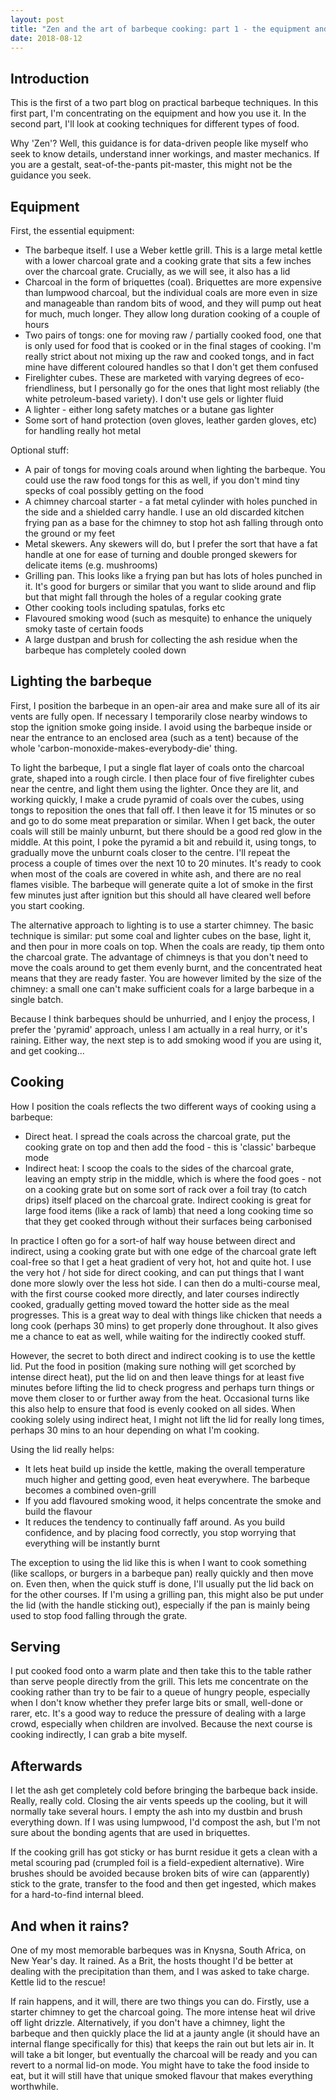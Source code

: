 ```yaml
---
layout: post
title: "Zen and the art of barbeque cooking: part 1 - the equipment and how to use it"
date: 2018-08-12
---
```

## Introduction

This is the first of a two part blog on practical barbeque techniques. In this first part, I'm concentrating on the equipment and how you use it. In the second part, I'll look at cooking techniques for different types of food.

Why 'Zen'? Well, this guidance is for data-driven people like myself who seek to know details, understand inner workings, and master mechanics. If you are a gestalt, seat-of-the-pants pit-master, this might not be the guidance you seek.


## Equipment

First, the essential equipment:

* The barbeque itself. I use a Weber kettle grill. This is a large metal kettle with a lower charcoal grate and a cooking grate that sits a few inches over the charcoal grate. Crucially, as we will see, it also has a lid
* Charcoal in the form of briquettes (coal). Briquettes are more expensive than lumpwood charcoal, but the individual coals are more even in size and manageable than random bits of wood, and they will pump out heat for much, much longer. They allow long duration cooking of a couple of hours
* Two pairs of tongs: one for moving raw / partially cooked food, one that is only used for food that is cooked or in the final stages of cooking. I'm really strict about not mixing up the raw and cooked tongs, and in fact mine have different coloured handles so that I don't get them confused
* Firelighter cubes. These are marketed with varying degrees of eco-friendliness, but I personally go for the ones that light most reliably (the white petroleum-based variety). I don't use gels or lighter fluid
* A lighter - either long safety matches or a butane gas lighter
* Some sort of hand protection (oven gloves, leather garden gloves, etc) for handling really hot metal

Optional stuff:
* A pair of tongs for moving coals around when lighting the barbeque. You could use the raw food tongs for this as well, if you don't mind tiny specks of coal possibly getting on the food
* A chimney charcoal starter - a fat metal cylinder with holes punched in the side and a shielded carry handle. I use an old discarded kitchen frying pan as a base for the chimney to stop hot ash falling through onto the ground or my feet
* Metal skewers. Any skewers will do, but I prefer the sort that have a fat handle at one for ease of turning and double pronged skewers for delicate items (e.g. mushrooms)
* Grilling pan. This looks like a frying pan but has lots of holes punched in it. It's good for burgers or similar that you want to slide around and flip but that might fall through the holes of a regular cooking grate
* Other cooking tools including spatulas, forks etc
* Flavoured smoking wood (such as mesquite) to enhance the uniquely smoky taste of certain foods
* A large dustpan and brush for collecting the ash residue when the barbeque has completely cooled down

## Lighting the barbeque

First, I position the barbeque in an open-air area and make sure all of its air vents are fully open. If necessary I temporarily close nearby windows to stop the ignition smoke going inside. I avoid using the barbeque inside or near the entrance to an enclosed area (such as a tent) because of the whole 'carbon-monoxide-makes-everybody-die' thing.

To light the barbeque, I put a single flat layer of coals onto the charcoal grate, shaped into a rough circle. I then place four of five firelighter cubes near the centre, and light them using the lighter. Once they are lit, and working quickly, I make a crude pyramid of coals over the cubes, using tongs to reposition the ones that fall off. I then leave it for 15 minutes or so and go to do some meat preparation or similar. When I get back, the outer coals will still be mainly unburnt, but there should be a good red glow in the middle. At this point, I poke the pyramid a bit and rebuild it, using tongs, to gradually move the unburnt coals closer to the centre. I'll repeat the process a couple of times over the next 10 to 20 minutes. It's ready to cook when most of the coals are covered in white ash, and there are no real flames visible. The barbeque will generate quite a lot of smoke in the first few minutes just after ignition but this should all have cleared well before you start cooking.

The alternative approach to lighting is to use a starter chimney. The basic technique is similar: put some coal and lighter cubes on the base, light it, and then pour in more coals on top. When the coals are ready, tip them onto the charcoal grate. The advantage of chimneys is that you don't need to move the coals around to get them evenly burnt, and the concentrated heat means that they are ready faster. You are however limited by the size of the chimney: a small one can't make sufficient coals for a large barbeque in a single batch.  

Because I think barbeques should be unhurried, and I enjoy the process, I prefer the 'pyramid' approach, unless I am actually in a real hurry, or it's raining. Either way, the next step is to add smoking wood if you are using it, and get cooking...

## Cooking

How I position the coals reflects the two different ways of cooking using a barbeque:
* Direct heat. I spread the coals across the charcoal grate, put the cooking grate on top and then add the food - this is 'classic' barbeque mode
* Indirect heat: I scoop the coals to the sides of the charcoal grate, leaving an empty strip in the middle, which is where the food goes - not on a cooking grate but on some sort of rack over a foil tray (to catch drips) itself placed on the charcoal grate. Indirect cooking is great for large food items (like a rack of lamb) that need a long cooking time so that they get cooked through without their surfaces being carbonised

In practice I often go for a sort-of half way house between direct and indirect, using a cooking grate but with one edge of the charcoal grate left coal-free so that I get a heat gradient of very hot, hot and quite hot. I use the very hot / hot side for direct cooking, and can put things that I want done more slowly over the less hot side. I can then do a multi-course meal, with the first course cooked more directly, and later courses indirectly cooked, gradually getting moved toward the hotter side as the meal progresses. This is a great way to deal with things like chicken that needs a long cook (perhaps 30 mins) to get properly done throughout. It also gives me a chance to eat as well, while waiting for the indirectly cooked stuff. 

However, the secret to both direct and indirect cooking is to use the kettle lid. Put the food in position (making sure nothing will get scorched by intense direct heat), put the lid on and then leave things for at least five minutes before lifting the lid to check progress and perhaps turn things or move them closer to or further away from the heat. Occasional turns like this also help to ensure that food is evenly cooked on all sides. When cooking solely using indirect heat, I might not lift the lid for really long times, perhaps 30 mins to an hour depending on what I'm cooking.

Using the lid really helps:
* It lets heat build up inside the kettle, making the overall temperature much higher and getting good, even heat everywhere. The barbeque becomes a combined oven-grill
* If you add flavoured smoking wood, it helps concentrate the smoke and build the flavour
* It reduces the tendency to continually faff around. As you build confidence, and by placing food correctly, you stop worrying that everything will be instantly burnt

The exception to using the lid like this is when I want to cook something (like scallops, or burgers in a barbeque pan) really quickly and then move on. Even then, when the quick stuff is done, I'll usually put the lid back on for the other courses. If I'm using a grilling pan, this might also be put under the lid (with the handle sticking out), especially if the pan is mainly being used to stop food falling through the grate.

## Serving

I put cooked food onto a warm plate and then take this to the table rather than serve people directly from the grill. This lets me concentrate on the cooking rather than try to be fair to a queue of hungry people, especially when I don't know whether they prefer large bits or small, well-done or rarer, etc. It's a good way to reduce the pressure of dealing with a large crowd, especially when children are involved. Because the next course is cooking indirectly, I can grab a bite myself.

## Afterwards

I let the ash get completely cold before bringing the barbeque back inside. Really, really cold. Closing the air vents speeds up the cooling, but it will normally take several hours. I empty the ash into my dustbin and brush everything down. If I was using lumpwood, I'd compost the ash, but I'm not sure about the bonding agents that are used in briquettes.

If the cooking grill has got sticky or has burnt residue it gets a clean with a metal scouring pad (crumpled foil is a field-expedient alternative). Wire brushes should be avoided because broken bits of wire can (apparently) stick to the grate, transfer to the food and then get ingested, which makes for a hard-to-find internal bleed. 

## And when it rains?

One of my most memorable barbeques was in Knysna, South Africa, on New Year's day. It rained. As a Brit, the hosts thought I'd be better at dealing with the precipitation than them, and I was asked to take charge. Kettle lid to the rescue!

If rain happens, and it will, there are two things you can do. Firstly, use a starter chimney to get the charcoal going. The more intense heat wil drive off light drizzle. Alternatively, if you don't have a chimney, light the barbeque and then quickly place the lid at a jaunty angle (it should have an internal flange specifically for this) that keeps the rain out but lets air in. It will take a bit longer, but eventually the charcoal will be ready and you can revert to a normal lid-on mode. You might have to take the food inside to eat, but it will still have that unique smoked flavour that makes everything worthwhile.

